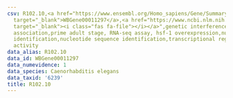 ```yaml
---
csv: R102.10,<a href="https://www.ensembl.org/Homo_sapiens/Gene/Summary?db=core;g=WBGene00011297"
  target="_blank">WBGene00011297</a>,<a href="https://www.ncbi.nlm.nih.gov/pubmed/30894454"
  target="_blank"><i class="fas fa-file"></i></a>",genetic interference,functional
  association,prime adult stage, RNA-seq assay, hsf-1 overexpression,nucleotide sequence
  identification,nucleotide sequence identification,transcriptional regulation,up-regulates
  activity
data_alias: R102.10
data_id: WBGene00011297
data_numevidence: 1
data_species: Caenorhabditis elegans
data_taxid: '6239'
title: R102.10
---
```


